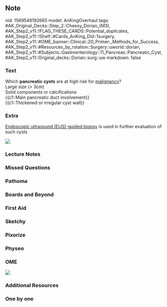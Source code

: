 ## Note
nid: 1569546192665
model: AnKingOverhaul
tags: #AK_Original_Decks::Step_2::Cheesy_Dorian_(M3), #AK_Step2_v11::!FLAG_THESE_CARDS::Potential_duplicates, #AK_Step2_v11::!Shelf::#Cards_AnKing_Did::1surgery, #AK_Step2_v11::#OME_banner::Clinical::20_Primer:_Methods_for_Success, #AK_Step2_v11::#Resources_by_rotation::Surgery::uworld::dorian, #AK_Step2_v11::#Subjects::Gastroenterology::11_Pancreas::Pancreatic_Cyst, #AK_Step2_v11::Original_decks::Dorian::surg::uw
markdown: false

### Text
<div>
  Which <b>pancreatic cysts</b> are at <i>high</i> risk for
  <u>malignancy</u>?
</div>
<div>
  Large size (> 3cm)
</div>
<div>
  Solid components or calcifications
</div>
<div>
  {{c1::Main pancreatic duct involvement}}
</div>
<div>
  {{c1::Thickened or irregular cyst wall}}
</div>

### Extra
<u>Endoscopic ultrasound (EUS)-guided biopsy</u> is used in further
evaluation of such cysts
<div><img src="jpg160031fa.png"></div>

### Lecture Notes


### Missed Questions


### Pathoma


### Boards and Beyond


### First Aid


### Sketchy


### Pixorize


### Physeo


### OME
<div class="ome-widget">
  <a href="https://onlinemeded.org/spa/surgery?ref=anki"><img src=
  "_OME_AnkiFlashcards_Topic_1.png"></a>
</div>

### Additional Resources


### One by one

